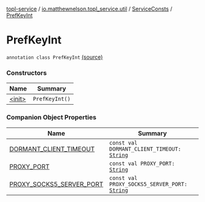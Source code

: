 [topl-service](../../../index.md) / [io.matthewnelson.topl_service.util](../../index.md) / [ServiceConsts](../index.md) / [PrefKeyInt](./index.md)

# PrefKeyInt

`annotation class PrefKeyInt` [(source)](https://github.com/05nelsonm/TorOnionProxyLibrary-Android/blob/master/topl-service/src/main/java/io/matthewnelson/topl_service/util/ServiceConsts.kt#L225)

### Constructors

| Name | Summary |
|---|---|
| [&lt;init&gt;](-init-.md) | `PrefKeyInt()` |

### Companion Object Properties

| Name | Summary |
|---|---|
| [DORMANT_CLIENT_TIMEOUT](-d-o-r-m-a-n-t_-c-l-i-e-n-t_-t-i-m-e-o-u-t.md) | `const val DORMANT_CLIENT_TIMEOUT: `[`String`](https://kotlinlang.org/api/latest/jvm/stdlib/kotlin/-string/index.html) |
| [PROXY_PORT](-p-r-o-x-y_-p-o-r-t.md) | `const val PROXY_PORT: `[`String`](https://kotlinlang.org/api/latest/jvm/stdlib/kotlin/-string/index.html) |
| [PROXY_SOCKS5_SERVER_PORT](-p-r-o-x-y_-s-o-c-k-s5_-s-e-r-v-e-r_-p-o-r-t.md) | `const val PROXY_SOCKS5_SERVER_PORT: `[`String`](https://kotlinlang.org/api/latest/jvm/stdlib/kotlin/-string/index.html) |
